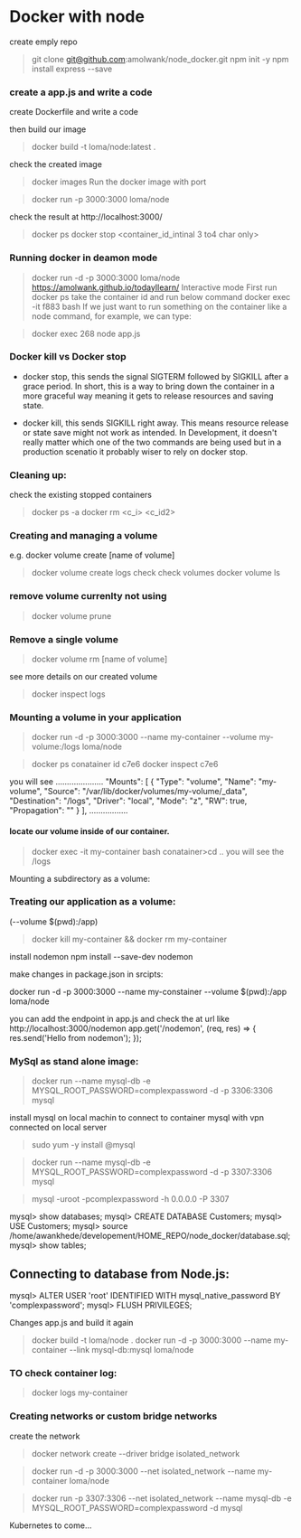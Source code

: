 # Docker with node
create emply repo
>git clone git@github.com:amolwank/node_docker.git
>npm init -y
npm install express --save

### create a app.js and write a code

create Dockerfile and write a code

then build our image

>docker build -t loma/node:latest .

check the created image
>docker images
Run the docker image with port

>docker run -p 3000:3000 loma/node

check the result at http://localhost:3000/

>docker ps
>docker stop <container_id_intinal 3 to4 char only>

### Running docker in deamon mode
>docker run -d -p 3000:3000 loma/node
https://amolwank.github.io/todayIlearn/
Interactive mode
First run 
>docker ps
take the container id and run below command
>docker exec -it f883 bash
If we just want to run something on the container like a node command, for example, we can type:

>docker exec 268 node app.js

### Docker kill vs Docker stop
- docker stop, this sends the signal SIGTERM followed by SIGKILL after a grace period. In short, this is a way to bring down the container in a more graceful way meaning it gets to release resources and saving state.

- docker kill, this sends SIGKILL right away. This means resource release or state save might not work as intended. In Development, it doesn't really matter which one of the two commands are being used but in a production scenatio it probably wiser to rely on docker stop.

### Cleaning up:

check the existing stopped containers 
>docker ps -a
>docker rm <c_i> <c_id2>

### Creating and managing a volume
e.g. docker volume create [name of volume]
>docker volume create logs
check check volumes
>docker volume ls

### remove volume currenlty not using
>docker volume prune

### Remove a single volume

>docker volume rm [name of volume]

see more details on our created volume
>docker inspect logs

### Mounting a volume in your application
>docker run -d -p 3000:3000 --name my-container --volume my-volume:/logs loma/node

>docker ps
conatainer id c7e6
>docker inspect c7e6

you will see
.....................
"Mounts": [
            {
                "Type": "volume",
                "Name": "my-volume",
                "Source": "/var/lib/docker/volumes/my-volume/_data",
                "Destination": "/logs",
                "Driver": "local",
                "Mode": "z",
                "RW": true,
                "Propagation": ""
            }
        ],
.................

#### locate our volume inside of our container.
>docker exec -it my-container bash
conatainer>cd ..
you will see the /logs

Mounting a subdirectory as a volume:

### Treating our application as a volume:
(--volume $(pwd):/app)
>docker kill my-container && docker rm my-container

install nodemon
npm install --save-dev nodemon

make changes in package.json in srcipts:

docker run -d -p 3000:3000 --name my-constainer --volume $(pwd):/app loma/node

you can add the endpoint in app.js and check the at url like  http://localhost:3000/nodemon
app.get('/nodemon', (req, res) => {
    res.send('Hello from nodemon');
});


### MySql as stand alone image:

>docker run --name mysql-db -e MYSQL_ROOT_PASSWORD=complexpassword -d -p 3306:3306 mysql

install mysql on local machin to connect to container mysql 
with vpn connected on local server
>sudo yum -y install @mysql


>docker run --name mysql-db -e MYSQL_ROOT_PASSWORD=complexpassword -d -p 3307:3306 mysql

>mysql -uroot -pcomplexpassword -h 0.0.0.0 -P 3307

mysql> show databases;
mysql> CREATE DATABASE Customers;
mysql> USE Customers;
mysql> source /home/awankhede/developement/HOME_REPO/node_docker/database.sql;
mysql> show tables;


## Connecting to database from Node.js:


mysql> ALTER USER 'root' IDENTIFIED WITH mysql_native_password BY 'complexpassword';
mysql> FLUSH PRIVILEGES;

Changes app.js and build it again

>docker build -t loma/node .
>docker run -d -p 3000:3000 --name my-container --link mysql-db:mysql loma/node

### TO check container log:
>docker logs my-container

### Creating networks or custom bridge networks
create the network

>docker network create --driver bridge isolated_network

>docker run -d -p 3000:3000 --net isolated_network --name my-container loma/node

>docker run -p 3307:3306 --net isolated_network --name mysql-db -e MYSQL_ROOT_PASSWORD=complexpassword -d mysql

Kubernetes to come...







 


